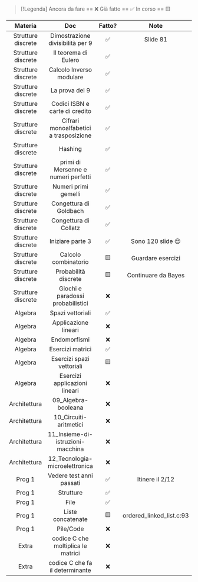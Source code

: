 
> [!Legenda]
> Ancora da fare == ❌ 
> Già fatto == ✅
> In corso == 🟨
> 

|      Materia       |                  Doc                   | Fatto? |           Note           |
| :----------------: | :------------------------------------: | :----: | :----------------------: |
| Strutture discrete |    Dimostrazione divisibilità per 9    |   ✅    |         Slide 81         |
| Strutture discrete |          Il teorema di Eulero          |   ✅    |                          |
| Strutture discrete |        Calcolo Inverso modulare        |   ✅    |                          |
| Strutture discrete |             La prova del 9             |   ✅    |                          |
| Strutture discrete |     Codici ISBN e carte di credito     |   ✅    |                          |
| Strutture discrete | Cifrari monoalfabetici a trasposizione |   ✅    |                          |
| Strutture discrete |                Hashing                 |   ✅    |                          |
| Strutture discrete |  primi di Mersenne e numeri perfetti   |   ✅    |                          |
| Strutture discrete |          Numeri primi gemelli          |   ✅    |                          |
| Strutture discrete |         Congettura di Goldbach         |   ✅    |                          |
| Strutture discrete |         Congettura di Collatz          |   ✅    |                          |
| Strutture discrete |            Iniziare parte 3            |   ✅    |    Sono 120 slide 😒     |
| Strutture discrete |          Calcolo combinatorio          |   🟨   |    Guardare esercizi     |
| Strutture discrete |          Probabilità discrete          |   🟨   |   Continuare da Bayes    |
| Strutture discrete |   Giochi e paradossi probabilistici    |   ❌    |                          |
|      Algebra       |            Spazi vettoriali            |   ✅    |                          |
|      Algebra       |          Applicazione lineari          |   ❌    |                          |
|      Algebra       |              Endomorfismi              |   ❌    |                          |
|      Algebra       |            Esercizi matrici            |   ✅    |                          |
|      Algebra       |       Esercizi spazi vettoriali        |   🟨   |                          |
|      Algebra       |     Esercizi applicazioni lineari      |   ❌    |                          |
|    Architettura    |          09_Algebra-booleana           |   ❌    |                          |
|    Architettura    |         10_Circuiti-aritmetici         |   ❌    |                          |
|    Architettura    |   11_Insieme-di-istruzioni-macchina    |   ❌    |                          |
|    Architettura    |     12_Tecnologia-microelettronica     |   ❌    |                          |
|       Prog 1       |        Vedere test anni passati        |   ✅    |     Itinere il 2/12      |
|       Prog 1       |               Strutture                |   ✅    |                          |
|       Prog 1       |                  File                  |   ✅    |                          |
|       Prog 1       |           Liste concatenate            |   🟨   | ordered_linked_list.c:93 |
|       Prog 1       |               Pile/Code                |   ❌    |                          |
|       Extra        |   codice C che moltiplica le matrici   |   ❌    |                          |
|       Extra        |    codice C che fa il determinante     |   ❌    |                          |
